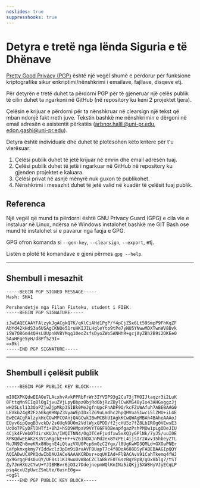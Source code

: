 ```yaml
---
noslides: true
suppresshooks: true
---
```


# Detyra e tretë nga lënda Siguria e të Dhënave

[Pretty Good Privacy (PGP)](https://en.wikipedia.org/wiki/Pretty_Good_Privacy) është një vegël shumë e përdorur për funksione kriptografike sikur enkriptimi/nënshkrimi i emailave, fajllave, disqeve etj.

Për detyrën e tretë duhet ta përdorni PGP për të gjeneruar një çelës publik të cilin duhet ta ngarkoni në GitHub (në repository ku keni 2 projektet tjera).

Çelësin e krijuar e përdorni për ta nënshkruar në clearsign një tekst që mban ndonjë fakt rreth juve. Tekstin bashkë me nënshkrimin e dërgoni në email adresën e asistentit përkatës (arbnor.halili@uni-pr.edu, edon.gashi@uni-pr.edu).

Detyra është individuale dhe duhet të plotësohen këto kritere për t'u vlerësuar:

1. Çelësi publik duhet të jetë krijuar në emrin dhe email adresën tuaj.
2. Çelësi publik duhet të jetë i ngarkuar në GitHub në repository ku gjenden projektet e kaluara.
3. Çelësi privat në asnjë mënyrë nuk guxon të publikohet.
4. Nënshkrimi i mesazhit duhet të jetë valid në kuadër të çelësit tuaj publik.

## Referenca

Një vegël që mund ta përdorni është GNU Privacy Guard (GPG) e cila vie e instaluar në Linux, ndërsa në Windows instalohet bashkë me GIT Bash ose mund të instalohet si e pavarur nga faqja e GPG.

GPG ofron komanda si `--gen-key`, `--clearsign`, `--export`, etj.

Listën e plotë të komandave e gjeni përmes `gpg --help`.

---

## Shembull i mesazhit

```
-----BEGIN PGP SIGNED MESSAGE-----
Hash: SHA1

Pershendetje nga Filan Fisteku, student i FIEK.
-----BEGIN PGP SIGNATURE-----

iJwEAQECAAYFAlzykJgACgkQ7K/qKlCiAHd1PgP/f4pCjZSx6Lt59SmpP9FhKqZF
AbYd42kHdS3a6USAgCKNQe51ruHKIJILHqleYto9tPe7yNU5YNwwMDXTwnWV8Bvk
iSW7O86m44QHsLUUpnNVBYMqg10eoZsfsDyoZWo5ANHhR+gcjAyZBh2B9i2DKEe0
5AuHFge5yH/d8Pf529I=
=x0kl
-----END PGP SIGNATURE-----
```

---

## Shembull i çelësit publik

```
-----BEGIN PGP PUBLIC KEY BLOCK-----

mI0EXPKQdwEEAOe7LAcxhvAvkPPRbFrWr3IYVIP93g2Cu73jTMOIJtaqzr3i2LuK
8FttqMn9IIq8lOgIjvuZVjLpyBbpzObjRd6bjRzZBylCwKMS48yIo43AHGxggzJj
wH25Lsl133OaPZjwZjpMkp3SIBk0MeJgfnUpcFnADF9O/kcFZUWAfuh7ABEBAAG0
LEVkb24gR2FzaGkgKHNpZ3VyaWEpIDxlZG9uLmdhc2hpQHVuaS1wci5lZHU+iL4E
EwECACgFAlzykHcCGwMFCQAnjQAGCwkIBwMCBhUIAgkKCwQWAgMBAh4BAheAAAoJ
EOyv6ipQogB3vckD/2s6UqN9U0m2VdlWjxGPDD/f2jcHU5z7fZ8LbIROg0VEwsE3
UcOo7PEyDFlDHTfi+8h2+hSD9HMpaV9VYTG6F9DBeapfgazPshPMOw1pLgODeJIU
4Cjk4FVebOTdirsKUJn/IWQITNN4/Og3TCeFjudfxw5xXQ1yGPlNk/7yJ5/uuI0E
XPKQdwEEAKzK3VIaRgckE+HF+vZ61hDXJnMd2ex8YcPEL4ijsIr2Avv35hbeyZTL
NuJN9ZhGmeKRx8HbgnE4iQtazVXU0Pcp6mOzC2Ygx/l0UgKwWD3QMLd+GXOaPNEr
CaYpkmxgkmy7YIddwclz3pDm9iBraAVFBUapT7c4f8DoA688DSyFABEBAAGIpQQY
AQIADwUCXPKQdwIbDAUJACeNAAAKCRDsr+oqUKIAd+FlBACAvV91CahTkemq4fWJ
qx9GrggPds0uQY/UF8s11K39wuUvW8oCZCTaBkYE0T6szBqY8pB/gOx8blg7/tST
Zy7JnHXUzCYwU+YJIBMBvr6jO3z7DdejnepmWQlKnINa5iQKjj5XW8HyVJyECqLP
psq4cxU2pUwcZSnLte/6usnE0g==
=ogSl
-----END PGP PUBLIC KEY BLOCK-----
```
